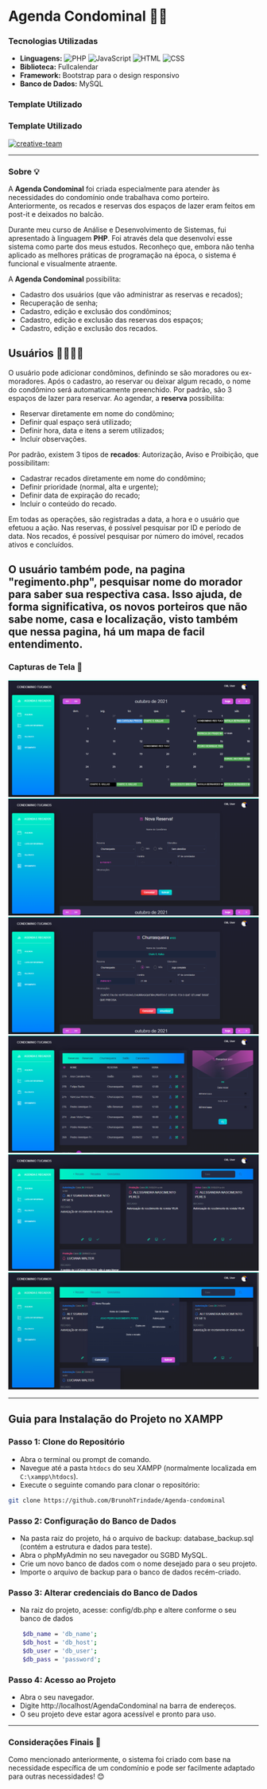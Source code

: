 # Agenda Condominal 🏢📅

### Tecnologias Utilizadas
- **Linguagens:** 
  ![PHP](https://img.shields.io/badge/-PHP-777BB4?style=flat-square&logo=php&logoColor=white) 
  ![JavaScript](https://img.shields.io/badge/-JavaScript-F7DF1E?style=flat-square&logo=javascript&logoColor=black) 
  ![HTML](https://img.shields.io/badge/-HTML-E34F26?style=flat-square&logo=html5&logoColor=white) 
  ![CSS](https://img.shields.io/badge/-CSS-1572B6?style=flat-square&logo=css3&logoColor=white)
- **Biblioteca:** Fullcalendar
- **Framework:** Bootstrap para o design responsivo
- **Banco de Dados:** MySQL

### Template Utilizado
### Template Utilizado
[![creative-team](https://img.shields.io/badge/creative-team-purple?style=flat-square&logo=visual-studio-code)](https://www.creative-tim.com/product/material-dashboard-dark)

-----

### Sobre 💡
A **Agenda Condominal** foi criada especialmente para atender às necessidades do condomínio onde trabalhava como porteiro. Anteriormente, os recados e reservas dos espaços de lazer eram feitos em post-it e deixados no balcão.

Durante meu curso de Análise e Desenvolvimento de Sistemas, fui apresentado à linguagem **PHP**. Foi através dela que desenvolvi esse sistema como parte dos meus estudos. Reconheço que, embora não tenha aplicado as melhores práticas de programação na época, o sistema é funcional e visualmente atraente.

A **Agenda Condominal** possibilita:
  - Cadastro dos usuários (que vão administrar as reservas e recados);
  - Recuperação de senha;
  - Cadastro, edição e exclusão dos condôminos;
  - Cadastro, edição e exclusão das reservas dos espaços;
  - Cadastro, edição e exclusão dos recados.
  
## Usuários 👩‍💼👨‍💼
O usuário pode adicionar condôminos, definindo se são moradores ou ex-moradores. Após o cadastro, ao reservar ou deixar algum recado, o nome do condômino será automaticamente preenchido. Por padrão, são 3 espaços de lazer para reservar. Ao agendar, a **reserva** possibilita:
- Reservar diretamente em nome do condômino;
- Definir qual espaço será utilizado;
- Definir hora, data e itens a serem utilizados;
- Incluir observações.

Por padrão, existem 3 tipos de **recados**: Autorização, Aviso e Proibição, que possibilitam:
- Cadastrar recados diretamente em nome do condômino;
- Definir prioridade (normal, alta e urgente);
- Definir data de expiração do recado;
- Incluir o conteúdo do recado.

Em todas as operações, são registradas a data, a hora e o usuário que efetuou a ação. Nas reservas, é possível pesquisar por ID e período de data. Nos recados, é possível pesquisar por número do imóvel, recados ativos e concluídos.

O usuário também pode, na pagina "regimento.php", pesquisar nome do morador para saber sua respectiva casa. Isso ajuda, de forma significativa, os novos porteiros que não sabe nome, casa e localização, visto também que nessa pagina, há um mapa de facil entendimento.
-----

### Capturas de Tela 📸
![Página Inicial - Calendário](screenshots/calender.png)
![Página Nova Reserva ](screenshots/new_event.png)
![Página Detalhes da Reserva ](screenshots/detail_event.png)
![Página Lita de Reservas](screenshots/list_calender.png)
![Página de Recados](screenshots/notes.png)
![Página Novo Recado](screenshots/new_note.png)

-----

## Guia para Instalação do Projeto no XAMPP

### Passo 1: Clone do Repositório
- Abra o terminal ou prompt de comando.
- Navegue até a pasta `htdocs` do seu XAMPP (normalmente localizada em `C:\xampp\htdocs`).
- Execute o seguinte comando para clonar o repositório:

```bash
git clone https://github.com/BrunohTrindade/Agenda-condominal
``` 

### Passo 2: Configuração do Banco de Dados
- Na pasta raiz do projeto, há o arquivo de backup: database_backup.sql (contém a estrutura e dados para teste).
- Abra o phpMyAdmin no seu navegador ou SGBD MySQL.
- Crie um novo banco de dados com o nome desejado para o seu projeto.
- Importe o arquivo de backup para o banco de dados recém-criado.

### Passo 3: Alterar credenciais do Banco de Dados
- Na raiz do projeto, acesse: config/db.php e altere conforme o seu banco de dados
``` bash
	$db_name = 'db_name';
	$db_host = 'db_host';
	$db_user = 'db_user';
	$db_pass = 'password';
```

### Passo 4: Acesso ao Projeto
- Abra o seu navegador.
- Digite http://localhost/AgendaCondominal na barra de endereços.
- O seu projeto deve estar agora acessível e pronto para uso.

-----

### Considerações Finais 🌟
Como mencionado anteriormente, o sistema foi criado com base na necessidade específica de um condomínio e pode ser facilmente adaptado para outras necessidades! 😊
